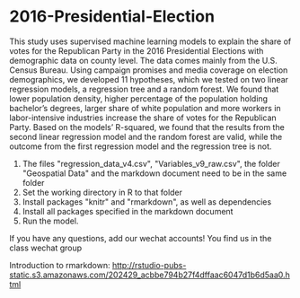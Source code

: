 # 2016-Presidential-Election
This study uses supervised machine learning models to explain the share of votes for the Republican Party 
in the 2016 Presidential Elections with demographic data on county level. The data comes mainly from the U.S. Census Bureau. 
Using campaign promises and media coverage on election demographics, we developed 11 hypotheses, which we tested on two linear 
regression models, a regression tree and a random forest. We found that lower population density, higher percentage of the
population holding bachelor’s degrees, larger share of white population and more workers in labor-intensive industries increase 
the share of votes for the Republican Party. Based on the models’ R-squared, we found that the results from the second linear 
regression model and the random forest are valid, while the outcome from the first regression model and the regression tree is not.

1. The files "regression_data_v4.csv", "Variables_v9_raw.csv", the folder "Geospatial Data" and the markdown document need to be in the same folder
3. Set the working directory in R to that folder
4. Install packages "knitr" and "rmarkdown", as well as dependencies
5. Install all packages specified in the markdown document
6. Run the model.  

If you have any questions, add our wechat accounts! You find us in the class wechat group

Introduction to rmarkdown: http://rstudio-pubs-static.s3.amazonaws.com/202429_acbbe794b27f4dffaac6047d1b6d5aa0.html
